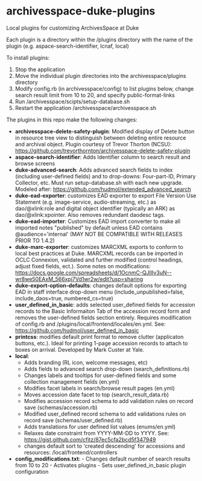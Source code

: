 # archivesspace-duke-plugins
Local plugins for customizing ArchivesSpace at Duke

Each plugin is a directory within the /plugins directory with the name of the plugin (e.g. aspace-search-identifier, lcnaf, local)

To install plugins:

   1. Stop the application
   2. Move the individual plugin directories into the archivesspace/plugins directory
   3. Modify config.rb (in archivesspace/config) to list plugins below, change search result limit from 10 to 20, and specify public-format-links
   4. Run /archivesspace/scipts/setup-database.sh
   5. Restart the application /archivesspace/archivesspace.sh

The plugins in this repo make the following changes:

- **archivesspace-delete-safety-plugin**: Modified display of Delete button in resource tree view to distinguish between deleting entire resource and archival object.  Plugin courtesy of Trevor Thorton (NCSU): https://github.com/trevorthornton/archivesspace-delete-safety-plugin
- **aspace-search-identifier**: Adds Identifier column to search result and browse screens
- **duke-advanced-search**: Adds advanced search fields to index (including user-defined fields) and to drop-downs: Four-part-ID, Primary Collector, etc. Must run setup-database.sh with each new upgrade. Modeled after: https://github.com/hudmol/extended_advanced_search
- **duke-ead-exporter**: customizes EAD exporter to export File Version Use Statement (e.g. image-service, audio-streaming, etc.) as dao/@xlink:role and digital object identifier (typically an ARK) as dao/@xlink:xpointer. Also removes redundant daodesc tags.
- **duke-ead-importer**: Customizes EAD import converter to make all imported notes "published" by default unless EAD contains @audience='internal' (MAY NOT BE COMPATIBLE WITH RELEASES PRIOR TO 1.4.2)
- **duke-marc-exporter**: customizes MARCXML exports to conform to local best practices at Duke. MARCXML records can be imported in OCLC Connexion, validated and further modified (control headings, adjust fixed fields, ect.). Some notes on modifications: https://docs.google.com/spreadsheets/d/1OcnmC-QJIlIv3uN--wr8we50EAxM_566xpj7Vd1wr2w/edit?usp=sharing
- **duke-export-option-defaults**: changes default options for exporting EAD in staff interface drop-down menu (include_unpublished=false, include_daos=true, numbered_cs=true)
- **user_defined_in_basic**: adds selected user_defined fields for accession records to the Basic Informaiton Tab of the accession record form and removes the user-defined fields section entirely. Requires modification of config.rb and /plugins/local/frontend/locales/en.yml.  See: https://github.com/hudmol/user_defined_in_basic
- **printcss**: modifies default print format to remove clutter (applicaton buttons, etc.). Ideal for printing 1-page accession records to attach to boxes on arrival. Developed by Mark Custer at Yale.
- **local**:
     - Adds branding (RL icon, welcome messages, etc)
     - Adds fields to advanced search drop-down (search_definitions.rb)
     - Changes labels and tooltips for user-defined fields and some collection management fields (en.yml)
     - Modifies facet labels in search/browse result pages (en.yml)
     - Moves accession date facet to top (search_result_data.rb)
     - Modifies accession record schema to add validation rules on record save (schemas/accession.rb)
     - Modified user_defined record schema to add validations rules on record save (schemas/user_defined.rb)
     - Adds translations for user defined list values (enums/en.yml)
     - Relaxes date constraint from YYYY-MM-DD to YYYY. See: https://gist.github.com/cfitz/87ec5cfa2bcd5f347949
     - changes default sort to 'created descending' for accessions and resources: /local/frontend/controllers
- **config_modifications.txt**:
      - Changes default number of search results from 10 to 20
      - Activates plugins
      - Sets user_defined_in_basic plugin configuration
